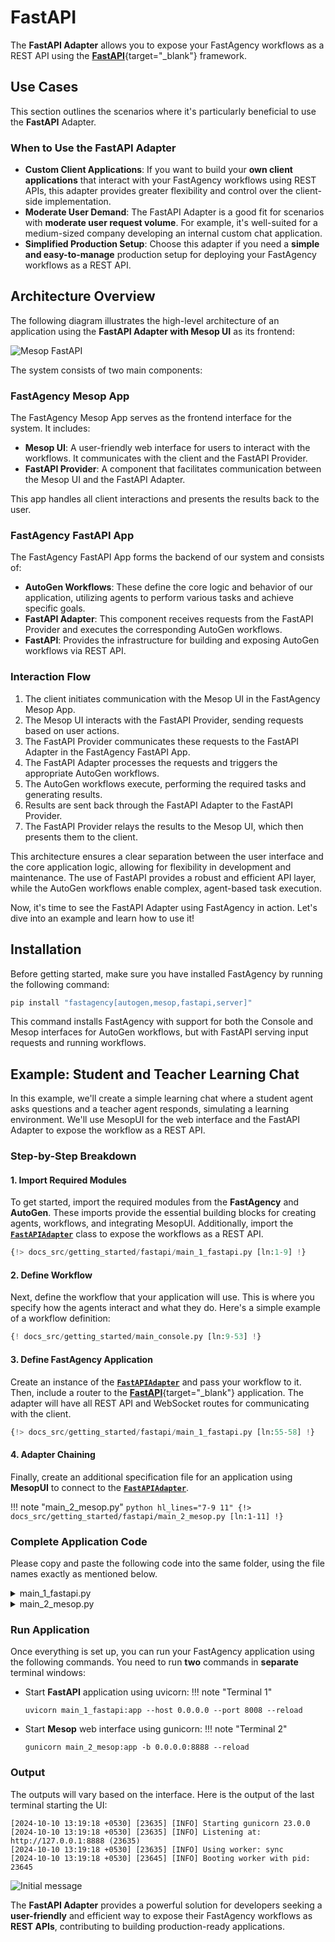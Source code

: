 # FastAPI

The **FastAPI Adapter** allows you to expose your FastAgency workflows as a REST API using the [**FastAPI**](https://fastapi.tiangolo.com/){target="_blank"} framework.

## Use Cases

This section outlines the scenarios where it's particularly beneficial to use the **FastAPI** Adapter.

### When to Use the FastAPI Adapter

- **Custom Client Applications**: If you want to build your **own client applications** that interact with your FastAgency workflows using REST APIs, this adapter provides greater flexibility and control over the client-side implementation.
- **Moderate User Demand**: The FastAPI Adapter is a good fit for scenarios with **moderate user request volume**. For example, it's well-suited for a medium-sized company developing an internal custom chat application.
- **Simplified Production Setup**: Choose this adapter if you need a **simple and easy-to-manage** production setup for deploying your FastAgency workflows as a REST API.


## Architecture Overview

The following diagram illustrates the high-level architecture of an application using the  **FastAPI Adapter with Mesop UI** as its frontend:

![Mesop FastAPI](../images/mesop_fastapi.png)

The system consists of two main components:

### FastAgency Mesop App

The FastAgency Mesop App serves as the frontend interface for the system. It includes:

- **Mesop UI**: A user-friendly web interface for users to interact with the workflows. It communicates with the client and the FastAPI Provider.
- **FastAPI Provider**: A component that facilitates communication between the Mesop UI and the FastAPI Adapter.

This app handles all client interactions and presents the results back to the user.

### FastAgency FastAPI App

The FastAgency FastAPI App forms the backend of our system and consists of:

- **AutoGen Workflows**: These define the core logic and behavior of our application, utilizing agents to perform various tasks and achieve specific goals.
- **FastAPI Adapter**: This component receives requests from the FastAPI Provider and executes the corresponding AutoGen workflows.
- **FastAPI**: Provides the infrastructure for building and exposing AutoGen workflows via REST API.

### Interaction Flow

1. The client initiates communication with the Mesop UI in the FastAgency Mesop App.
2. The Mesop UI interacts with the FastAPI Provider, sending requests based on user actions.
3. The FastAPI Provider communicates these requests to the FastAPI Adapter in the FastAgency FastAPI App.
4. The FastAPI Adapter processes the requests and triggers the appropriate AutoGen workflows.
5. The AutoGen workflows execute, performing the required tasks and generating results.
6. Results are sent back through the FastAPI Adapter to the FastAPI Provider.
7. The FastAPI Provider relays the results to the Mesop UI, which then presents them to the client.

This architecture ensures a clear separation between the user interface and the core application logic, allowing for flexibility in development and maintenance. The use of FastAPI provides a robust and efficient API layer, while the AutoGen workflows enable complex, agent-based task execution.

Now, it's time to see the FastAPI Adapter using FastAgency in action. Let's dive into an example and learn how to use it!

## Installation

Before getting started, make sure you have installed FastAgency by running the following command:

```bash
pip install "fastagency[autogen,mesop,fastapi,server]"
```

This command installs FastAgency with support for both the Console and Mesop interfaces for AutoGen workflows, but with FastAPI serving input requests and running workflows.

## Example: Student and Teacher Learning Chat

In this example, we'll create a simple learning chat where a student agent asks questions and a teacher agent responds, simulating a learning environment. We'll use MesopUI for the web interface and the FastAPI Adapter to expose the workflow as a REST API.

### Step-by-Step Breakdown

#### 1. **Import Required Modules**

To get started, import the required modules from the **FastAgency** and **AutoGen**. These imports provide the essential building blocks for creating agents, workflows, and integrating MesopUI. Additionally, import the [**`FastAPIAdapter`**](../../../api/fastagency/adapters/fastapi/FastAPIAdapter.md) class to expose the workflows as a REST API.

```python hl_lines="8"
{!> docs_src/getting_started/fastapi/main_1_fastapi.py [ln:1-9] !}
```

#### 2. **Define Workflow**

Next, define the workflow that your application will use. This is where you specify how the agents interact and what they do. Here's a simple example of a workflow definition:

```python
{! docs_src/getting_started/main_console.py [ln:9-53] !}
```

#### 3. **Define FastAgency Application**

Create an instance of the [**`FastAPIAdapter`**](../../../api/fastagency/adapters/fastapi/FastAPIAdapter.md) and pass your workflow to it. Then, include a router to the [**FastAPI**](https://fastapi.tiangolo.com/){target="_blank"} application. The adapter will have all REST API and WebSocket routes for communicating with the client.

```python hl_lines="1 4"
{!> docs_src/getting_started/fastapi/main_1_fastapi.py [ln:55-58] !}
```

#### 4. **Adapter Chaining**

Finally, create an additional specification file for an application using **MesopUI** to connect to the [**`FastAPIAdapter`**](../../../api/fastagency/adapters/fastapi/FastAPIAdapter.md).

!!! note "main_2_mesop.py"
    ```python hl_lines="7-9 11"
    {!> docs_src/getting_started/fastapi/main_2_mesop.py [ln:1-11] !}
    ```



### Complete Application Code

Please copy and paste the following code into the same folder, using the file names exactly as mentioned below.

<details>
    <summary>main_1_fastapi.py</summary>
    ```python
    {!> docs_src/getting_started/fastapi/main_1_fastapi.py !}
    ```
</details>

<details>
    <summary>main_2_mesop.py</summary>
    ```python
    {!> docs_src/getting_started/fastapi/main_2_mesop.py !}
    ```
</details>

### Run Application

Once everything is set up, you can run your FastAgency application using the following commands. You need to run **two** commands in **separate** terminal windows:

- Start **FastAPI** application using uvicorn:
!!! note "Terminal 1"
    ```
    uvicorn main_1_fastapi:app --host 0.0.0.0 --port 8008 --reload
    ```

- Start **Mesop** web interface using gunicorn:
!!! note "Terminal 2"
    ```
    gunicorn main_2_mesop:app -b 0.0.0.0:8888 --reload
    ```

### Output

The outputs will vary based on the interface. Here is the output of the last terminal starting the UI:

```console
[2024-10-10 13:19:18 +0530] [23635] [INFO] Starting gunicorn 23.0.0
[2024-10-10 13:19:18 +0530] [23635] [INFO] Listening at: http://127.0.0.1:8888 (23635)
[2024-10-10 13:19:18 +0530] [23635] [INFO] Using worker: sync
[2024-10-10 13:19:18 +0530] [23645] [INFO] Booting worker with pid: 23645
```

![Initial message](../../../getting-started/images/chat.png)

The **FastAPI Adapter** provides a powerful solution for developers seeking a **user-friendly** and efficient way to expose their FastAgency workflows as **REST APIs**, contributing to building production-ready applications.

